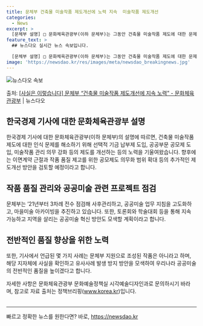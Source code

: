 ```yaml
---
title: 문체부 건축물 미술작품 제도개선에 노력 지속  미술작품 제도개선
categories:
  - News
excerpt: >
  [문체부 설명] □ 문화체육관광부(이하 문체부)는 그동안 건축물 미술작품 제도에 대한 문제를 인식하고 이를 …
feature_text: >
  ## 뉴스다오 실시간 뉴스 속보입니다.

  [문체부 설명] □ 문화체육관광부(이하 문체부)는 그동안 건축물 미술작품 제도에 대한 문제를 인식하고 이를 …
image: 'https://newsdao.kr/res/images/meta/newsdao_breakingnews.jpg'
---
```


![뉴스다오 속보](https://newsdao.kr/res/images/meta/newsdao_breakingnews.jpg)

<p>출처: <a href="https://newsdao.kr/3614" rel="dofollow">[사실은 이렇습니다] 문체부 “건축물 미술작품 제도개선에 지속 노력” - 문화체육관광부</a> | 뉴스다오</p>

<h2 data-ke-size="size26">한국경제 기사에 대한 문화체육관광부 설명</h2>
<p data-ke-size="size16">한국경제 기사에 대한 문화체육관광부(이하 문체부)의 설명에 따르면, 건축물 미술작품 제도에 대한 인식 문제를 해소하기 위해 선택적 기금 납부제 도입, 공공부문 공모제 도입, 미술작품 관리 의무 강화 등의 제도를 개선하는 등의 노력을 기울여왔습니다. 향후에는 이면계약 근절과 작품 품질 제고를 위한 공모제도 의무화 범위 확대 등의 추가적인 제도개선 방안을 검토할 예정이라고 합니다.</p>

<h2 data-ke-size="size26">작품 품질 관리와 공공미술 관련 프로젝트 점검</h2>
<p data-ke-size="size16">문체부는 ’21년부터 3차례 전수 점검해 사후관리하고, 공공미술 업무 지침을 고도화하고, 마을미술 아카이빙을 추진하고 있습니다. 또한, 토론회와 학술대회 등을 통해 지속 가능하고 지역을 살리는 공공미술 혁신 방안도 모색할 계획이라고 합니다.</p>

<h2 data-ke-size="size26">전반적인 품질 향상을 위한 노력</h2>
<p data-ke-size="size16">또한, 기사에서 언급된 몇 가지 사례는 문체부 지원으로 조성된 작품은 아니라고 하며, 해당 지자체에 사실을 확인하고 유사사례 발생 방지 방안을 모색하여 우리나라 공공미술의 전반적인 품질을 높이겠다고 합니다.</p>
<p data-ke-size="size16">자세한 사항은 문화체육관광부 문화예술정책실 시각예술디자인과로 문의하시기 바라며, 참고로 자료 출처는 정책브리핑(<a href="www.korea.kr">www.korea.kr</a>)입니다.</p>
<table>
  <thead>
    <tr></tr>
  </thead>
  <tbody>
    <tr></tr>
  </tbody>
</table>
<hr> 

빠르고 정확한 뉴스를 원한다면? 바로, <a href="https://newsdao.kr" rel="dofollow">https://newsdao.kr</a>


